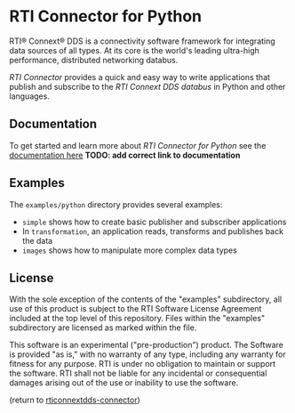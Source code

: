 
RTI Connector for Python
========================

RTI® Connext® DDS is a connectivity software framework for integrating data
sources of all types. At its core is the world's leading ultra-high performance,
distributed networking databus.

*RTI Connector* provides a quick and easy way to write applications that
publish and subscribe to the *RTI Connext DDS databus* in Python and other
languages.

## Documentation

To get started and learn more about *RTI Connector for Python* see the
[documentation here](https://github.com/rticommunity/rticonnextdds-connector-py)
**TODO: add correct link to documentation**

## Examples

The `examples/python` directory provides several examples:
* `simple` shows how to create basic publisher and subscriber applications
* In `transformation`, an application reads, transforms and publishes back the data
* `images` shows how to manipulate more complex data types

## License
With the sole exception of the contents of the "examples" subdirectory, all use of this product is subject to the RTI Software License Agreement included at the top level of this repository. Files within the "examples" subdirectory are licensed as marked within the file.

This software is an experimental ("pre-production") product. The Software is provided "as is," with no warranty of any type, including any warranty for fitness for any purpose. RTI is under no obligation to maintain or support the software. RTI shall not be liable for any incidental or consequential damages arising out of the use or inability to use the software.

(return to [rticonnextdds-connector](https://github.com/rticommunity/rticonnextdds-connector))